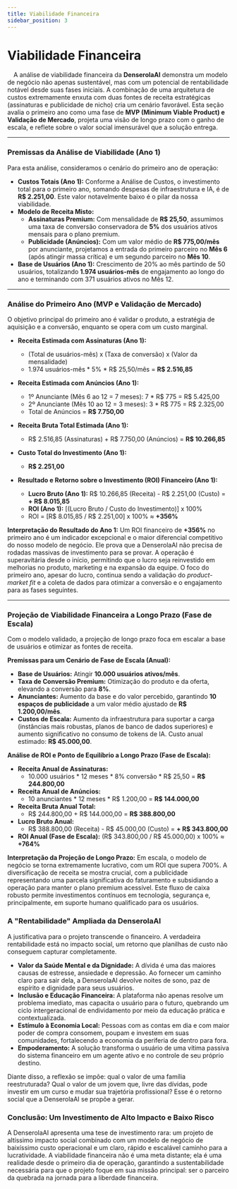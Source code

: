 ```yaml
---
title: Viabilidade Financeira
sidebar_position: 3
---
```


# Viabilidade Financeira

&emsp;A análise de viabilidade financeira da **DenserolaAI** demonstra um modelo de negócio não apenas sustentável, mas com um potencial de rentabilidade notável desde suas fases iniciais. A combinação de uma arquitetura de custos extremamente enxuta com duas fontes de receita estratégicas (assinaturas e publicidade de nicho) cria um cenário favorável. Esta seção avalia o primeiro ano como uma fase de **MVP (Minimum Viable Product) e Validação de Mercado**, projeta uma visão de longo prazo com o ganho de escala, e reflete sobre o valor social imensurável que a solução entrega.

---

### Premissas da Análise de Viabilidade (Ano 1)

Para esta análise, consideramos o cenário do primeiro ano de operação:
* **Custos Totais (Ano 1):** Conforme a Análise de Custos, o investimento total para o primeiro ano, somando despesas de infraestrutura e IA, é de **R$ 2.251,00**. Este valor notavelmente baixo é o pilar da nossa viabilidade.
* **Modelo de Receita Misto:**
    * **Assinaturas Premium:** Com mensalidade de **R$ 25,50**, assumimos uma taxa de conversão conservadora de **5%** dos usuários ativos mensais para o plano premium.
    * **Publicidade (Anúncios):** Com um valor médio de **R$ 775,00/mês** por anunciante, projetamos a entrada do primeiro parceiro no **Mês 6** (após atingir massa crítica) e um segundo parceiro no **Mês 10**.
* **Base de Usuários (Ano 1):** Crescimento de 20% ao mês partindo de 50 usuários, totalizando **1.974 usuários-mês** de engajamento ao longo do ano e terminando com 371 usuários ativos no Mês 12.

---

### Análise do Primeiro Ano (MVP e Validação de Mercado)

O objetivo principal do primeiro ano é validar o produto, a estratégia de aquisição e a conversão, enquanto se opera com um custo marginal.

* **Receita Estimada com Assinaturas (Ano 1):**
    * (Total de usuários-mês) x (Taxa de conversão) x (Valor da mensalidade)
    * 1.974 usuários-mês * 5% * R$ 25,50/mês = **R$ 2.516,85**

* **Receita Estimada com Anúncios (Ano 1):**
    * 1º Anunciante (Mês 6 ao 12 = 7 meses): 7 * R$ 775 = R$ 5.425,00
    * 2º Anunciante (Mês 10 ao 12 = 3 meses): 3 * R$ 775 = R$ 2.325,00
    * Total de Anúncios = **R$ 7.750,00**

* **Receita Bruta Total Estimada (Ano 1):**
    * R$ 2.516,85 (Assinaturas) + R$ 7.750,00 (Anúncios) = **R$ 10.266,85**

* **Custo Total do Investimento (Ano 1):**
    * **R$ 2.251,00**

* **Resultado e Retorno sobre o Investimento (ROI) Financeiro (Ano 1):**
    * **Lucro Bruto (Ano 1):** R$ 10.266,85 (Receita) - R$ 2.251,00 (Custo) = **+ R$ 8.015,85**
    * **ROI (Ano 1):** \[(Lucro Bruto / Custo do Investimento)] x 100%
    * ROI = \[R$ 8.015,85 / R$ 2.251,00] x 100% $\approx$ **+356%**

**Interpretação do Resultado do Ano 1:**
Um ROI financeiro de **+356%** no primeiro ano é um indicador excepcional e o maior diferencial competitivo do nosso modelo de negócio. Ele prova que a DenserolaAI não precisa de rodadas massivas de investimento para se provar. A operação é superavitária desde o início, permitindo que o lucro seja reinvestido em melhorias no produto, marketing e na expansão da equipe. O foco do primeiro ano, apesar do lucro, continua sendo a validação do *product-market fit* e a coleta de dados para otimizar a conversão e o engajamento para as fases seguintes.

---

### Projeção de Viabilidade Financeira a Longo Prazo (Fase de Escala)

Com o modelo validado, a projeção de longo prazo foca em escalar a base de usuários e otimizar as fontes de receita.

**Premissas para um Cenário de Fase de Escala (Anual):**

* **Base de Usuários:** Atingir **10.000 usuários ativos/mês**.
* **Taxa de Conversão Premium:** Otimização do produto e da oferta, elevando a conversão para **8%**.
* **Anunciantes:** Aumento da base e do valor percebido, garantindo **10 espaços de publicidade** a um valor médio ajustado de **R$ 1.200,00/mês**.
* **Custos de Escala:** Aumento da infraestrutura para suportar a carga (instâncias mais robustas, planos de banco de dados superiores) e aumento significativo no consumo de tokens de IA. Custo anual estimado: **R$ 45.000,00**.

**Análise de ROI e Ponto de Equilíbrio a Longo Prazo (Fase de Escala):**

* **Receita Anual de Assinaturas:**
    * 10.000 usuários * 12 meses * 8% conversão * R$ 25,50 = **R$ 244.800,00**
* **Receita Anual de Anúncios:**
    * 10 anunciantes * 12 meses * R$ 1.200,00 = **R$ 144.000,00**
* **Receita Bruta Anual Total:**
    * R$ 244.800,00 + R$ 144.000,00 = **R$ 388.800,00**
* **Lucro Bruto Anual:**
    * R$ 388.800,00 (Receita) - R$ 45.000,00 (Custo) = **+ R$ 343.800,00**
* **ROI Anual (Fase de Escala):** (R$ 343.800,00 / R$ 45.000,00) x 100% $\approx$ **+764%**

**Interpretação da Projeção de Longo Prazo:**
Em escala, o modelo de negócio se torna extremamente lucrativo, com um ROI que supera 700%. A diversificação de receita se mostra crucial, com a publicidade representando uma parcela significativa do faturamento e subsidiando a operação para manter o plano premium acessível. Este fluxo de caixa robusto permite investimentos contínuos em tecnologia, segurança e, principalmente, em suporte humano qualificado para os usuários.

### A "Rentabilidade" Ampliada da DenserolaAI

A justificativa para o projeto transcende o financeiro. A verdadeira rentabilidade está no impacto social, um retorno que planilhas de custo não conseguem capturar completamente.

* **Valor da Saúde Mental e da Dignidade:** A dívida é uma das maiores causas de estresse, ansiedade e depressão. Ao fornecer um caminho claro para sair dela, a DenserolaAI devolve noites de sono, paz de espírito e dignidade para seus usuários.
* **Inclusão e Educação Financeira:** A plataforma não apenas resolve um problema imediato, mas capacita o usuário para o futuro, quebrando um ciclo intergeracional de endividamento por meio da educação prática e contextualizada.
* **Estímulo à Economia Local:** Pessoas com as contas em dia e com maior poder de compra consomem, poupam e investem em suas comunidades, fortalecendo a economia da periferia de dentro para fora.
* **Empoderamento:** A solução transforma o usuário de uma vítima passiva do sistema financeiro em um agente ativo e no controle de seu próprio destino.

Diante disso, a reflexão se impõe: qual o valor de uma família reestruturada? Qual o valor de um jovem que, livre das dívidas, pode investir em um curso e mudar sua trajetória profissional? Esse é o retorno social que a DenserolaAI se propõe a gerar.

### Conclusão: Um Investimento de Alto Impacto e Baixo Risco

A DenserolaAI apresenta uma tese de investimento rara: um projeto de altíssimo impacto social combinado com um modelo de negócio de baixíssimo custo operacional e um claro, rápido e escalável caminho para a lucratividade. A viabilidade financeira não é uma meta distante; ela é uma realidade desde o primeiro dia de operação, garantindo a sustentabilidade necessária para que o projeto foque em sua missão principal: ser o parceiro da quebrada na jornada para a liberdade financeira.